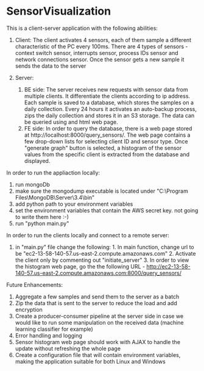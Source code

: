 # SensorVisualization

This is a client-server application with the following abilities:
  1. Client:
     The client activates 4 sensors, each of them sample a different characteristic of the PC every 100ms.
     There are 4 types of sensors - context switch sensor, interrupts sensor, process IDs sensor and network connections sensor.
     Once the sensor gets a new sample it sends the data to the server
     
  2. Server:
     1. BE side:
        The server receives new requests with sensor data from multiple clients. 
        It differentiate the clients according to ip address.
        Each sample is saved to a database, which stores the samples on a daily collection. 
        Every 24 hours it activates an auto-backup process, zips the daily collection and stores it in an S3 storage.
        The data can be queried using and html web page.
     2. FE side:
        In order to query the database, there is a web page stored at http://localhost:8000/query_sensors/.
        The web page contains a few drop-down lists for selecting client ID and sensor type.
        Once "generate graph" button is selected, a histogram of the sensor values from the specific client is extracted 
        from the database and displayed.
        
        
In order to run the appliaction locally:
  1. run mongoDb 
  2. make sure the mongodump executable is located under "C:\Program Files\MongoDB\Server\3.4\bin"
  3. add python path to your environment variables
  4. set the environment variables that contain the AWS secret key. not going to write them here :-)  
  5. run "python main.py"
  

In order to run the clients locally and connect to a remote server:
  1. in "main.py" file change the following:
    1. In main function, change url to be "ec2-13-58-140-57.us-east-2.compute.amazonaws.com"
    2. Activate the client only by commenting out "initiate_server" 
    3. In order to view the histogram web page, go the the following URL - 
       http://ec2-13-58-140-57.us-east-2.compute.amazonaws.com:8000/query_sensors/ 


Future Enhancements:
  1. Aggregate a few samples and send them to the server as a batch
  2. Zip the data that is sent to the server to reduce the load and add encryption
  3. Create a producer-consumer pipeline at the server side in case we would like to run some manipulation on the received data 
     (machine learning classifier for example)
  4. Error handling and logging 
  5. Sensor histogram web page should work with AJAX to handle the update without refreshing the whole page   
  6. Create a configuration file that will contain environment variables, making the application suitable for both Linux and Windows 
